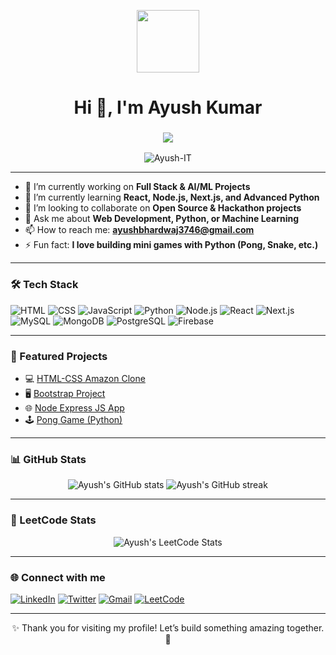 <p align="center">
  <img src="https://media.giphy.com/media/hvRJCLFzcasrR4ia7z/giphy.gif" width="100" />
</p>

<h1 align="center">Hi 👋, I'm Ayush Kumar</h1>
<h3 align="center">
  <a href="https://github.com/Ayush-IT">
    <img src="https://readme-typing-svg.herokuapp.com/?lines=Full+Stack+Developer;AI+Machine+Learning+Enthusiast;Always+Learning+New+Things!&center=true&width=500&height=50">
  </a>
</h3>

<p align="center">
  <img src="https://komarev.com/ghpvc/?username=Ayush-IT&label=Profile%20views&color=0e75b6&style=flat" alt="Ayush-IT" />
</p>

---

- 🔭 I’m currently working on **Full Stack & AI/ML Projects**
- 🌱 I’m currently learning **React, Node.js, Next.js, and Advanced Python**
- 👯 I’m looking to collaborate on **Open Source & Hackathon projects**
- 💬 Ask me about **Web Development, Python, or Machine Learning**
- 📫 How to reach me: **ayushbhardwaj3746@gmail.com**
- ⚡ Fun fact: **I love building mini games with Python (Pong, Snake, etc.)**

---

### 🛠️ Tech Stack
![HTML](https://img.shields.io/badge/-HTML5-05122A?style=flat&logo=html5)
![CSS](https://img.shields.io/badge/-CSS3-05122A?style=flat&logo=css3)
![JavaScript](https://img.shields.io/badge/-JavaScript-05122A?style=flat&logo=javascript)
![Python](https://img.shields.io/badge/-Python-05122A?style=flat&logo=python)
![Node.js](https://img.shields.io/badge/-Node.js-05122A?style=flat&logo=node.js)
![React](https://img.shields.io/badge/-React-05122A?style=flat&logo=react)
![Next.js](https://img.shields.io/badge/-Next.js-05122A?style=flat&logo=next.js)
![MySQL](https://img.shields.io/badge/-MySQL-05122A?style=flat&logo=mysql)
![MongoDB](https://img.shields.io/badge/-MongoDB-05122A?style=flat&logo=mongodb)
![PostgreSQL](https://img.shields.io/badge/-MongoDB-05122A?style=flat&logo=postgresql)
![Firebase](https://img.shields.io/badge/-Firebase-05122A?style=flat&logo=firebase)

---

### 🚀 Featured Projects
- 💻 [HTML-CSS Amazon Clone](https://github.com/Ayush-IT/html-css-amazon-clone)
- 🖥️ [Bootstrap Project](https://github.com/Ayush-IT/bootstrap-project)
- 🌐 [Node Express JS App](https://github.com/Ayush-IT/node-express-js)
- 🕹️ [Pong Game (Python)](https://github.com/Ayush-IT/Pong_game)

---

### 📊 GitHub Stats
<p align="center">
  <img src="https://github-readme-stats.vercel.app/api?username=Ayush-IT&show_icons=true&theme=tokyonight" alt="Ayush's GitHub stats" />
  <img src="https://github-readme-streak-stats.herokuapp.com/?user=Ayush-IT&theme=tokyonight" alt="Ayush's GitHub streak" />
</p>

---

### 🥇 LeetCode Stats
<p align="center">
  <img src="https://leetcard.jacoblin.cool/ayushbhardwaj3746?theme=dark&ext=contest" alt="Ayush's LeetCode Stats" />
</p>

---

### 🌐 Connect with me
[![LinkedIn](https://img.shields.io/badge/-LinkedIn-05122A?style=flat&logo=linkedin)](https://www.linkedin.com/in/ayushkumar-it/)
[![Twitter](https://img.shields.io/badge/-Twitter-05122A?style=flat&logo=twitter)](https://x.com/Ayush__IT)
[![Gmail](https://img.shields.io/badge/-Gmail-05122A?style=flat&logo=gmail)](mailto:ayushbhardwaj3746@gmail.com)
[![LeetCode](https://img.shields.io/badge/-LeetCode-05122A?style=flat&logo=leetcode)](https://leetcode.com/u/ayushbhardwaj3746/)

---

<p align="center">✨ Thank you for visiting my profile! Let’s build something amazing together. 🚀</p>
